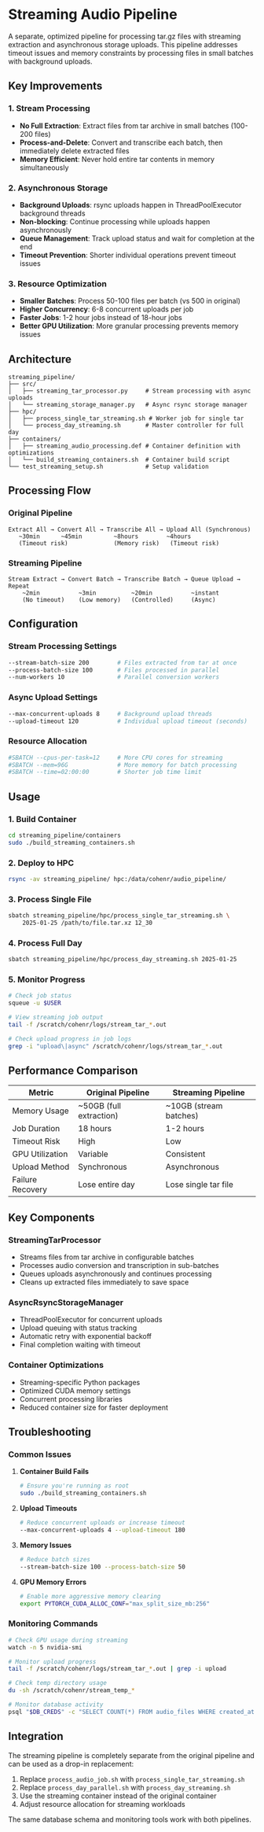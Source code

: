 # Streaming Audio Pipeline

A separate, optimized pipeline for processing tar.gz files with streaming extraction and asynchronous storage uploads. This pipeline addresses timeout issues and memory constraints by processing files in small batches with background uploads.

## Key Improvements

### 1. Stream Processing
- **No Full Extraction**: Extract files from tar archive in small batches (100-200 files)
- **Process-and-Delete**: Convert and transcribe each batch, then immediately delete extracted files
- **Memory Efficient**: Never hold entire tar contents in memory simultaneously

### 2. Asynchronous Storage
- **Background Uploads**: rsync uploads happen in ThreadPoolExecutor background threads
- **Non-blocking**: Continue processing while uploads happen asynchronously  
- **Queue Management**: Track upload status and wait for completion at the end
- **Timeout Prevention**: Shorter individual operations prevent timeout issues

### 3. Resource Optimization
- **Smaller Batches**: Process 50-100 files per batch (vs 500 in original)
- **Higher Concurrency**: 6-8 concurrent uploads per job
- **Faster Jobs**: 1-2 hour jobs instead of 18-hour jobs
- **Better GPU Utilization**: More granular processing prevents memory issues

## Architecture

```
streaming_pipeline/
├── src/
│   ├── streaming_tar_processor.py     # Stream processing with async uploads
│   └── streaming_storage_manager.py   # Async rsync storage manager
├── hpc/
│   ├── process_single_tar_streaming.sh # Worker job for single tar
│   └── process_day_streaming.sh       # Master controller for full day
├── containers/
│   ├── streaming_audio_processing.def # Container definition with optimizations
│   └── build_streaming_containers.sh  # Container build script
└── test_streaming_setup.sh            # Setup validation

```

## Processing Flow

### Original Pipeline
```
Extract All → Convert All → Transcribe All → Upload All (Synchronous)
   ~30min      ~45min         ~8hours        ~4hours
   (Timeout risk)             (Memory risk)   (Timeout risk)
```

### Streaming Pipeline  
```
Stream Extract → Convert Batch → Transcribe Batch → Queue Upload → Repeat
    ~2min           ~3min          ~20min           ~instant    
    (No timeout)    (Low memory)   (Controlled)     (Async)
```

## Configuration

### Stream Processing Settings
```bash
--stream-batch-size 200        # Files extracted from tar at once
--process-batch-size 100       # Files processed in parallel 
--num-workers 10               # Parallel conversion workers
```

### Async Upload Settings
```bash
--max-concurrent-uploads 8     # Background upload threads
--upload-timeout 120           # Individual upload timeout (seconds)
```

### Resource Allocation
```bash
#SBATCH --cpus-per-task=12     # More CPU cores for streaming
#SBATCH --mem=96G              # More memory for batch processing  
#SBATCH --time=02:00:00        # Shorter job time limit
```

## Usage

### 1. Build Container
```bash
cd streaming_pipeline/containers
sudo ./build_streaming_containers.sh
```

### 2. Deploy to HPC
```bash
rsync -av streaming_pipeline/ hpc:/data/cohenr/audio_pipeline/
```

### 3. Process Single File
```bash
sbatch streaming_pipeline/hpc/process_single_tar_streaming.sh \
    2025-01-25 /path/to/file.tar.xz 12_30
```

### 4. Process Full Day
```bash
sbatch streaming_pipeline/hpc/process_day_streaming.sh 2025-01-25
```

### 5. Monitor Progress
```bash
# Check job status
squeue -u $USER

# View streaming job output
tail -f /scratch/cohenr/logs/stream_tar_*.out

# Check upload progress in job logs
grep -i "upload\|async" /scratch/cohenr/logs/stream_tar_*.out
```

## Performance Comparison

| Metric | Original Pipeline | Streaming Pipeline |
|--------|-------------------|-------------------|
| Memory Usage | ~50GB (full extraction) | ~10GB (stream batches) |
| Job Duration | 18 hours | 1-2 hours |
| Timeout Risk | High | Low |
| GPU Utilization | Variable | Consistent |
| Upload Method | Synchronous | Asynchronous |
| Failure Recovery | Lose entire day | Lose single tar file |

## Key Components

### StreamingTarProcessor
- Streams files from tar archive in configurable batches
- Processes audio conversion and transcription in sub-batches
- Queues uploads asynchronously and continues processing
- Cleans up extracted files immediately to save space

### AsyncRsyncStorageManager
- ThreadPoolExecutor for concurrent uploads
- Upload queuing with status tracking
- Automatic retry with exponential backoff
- Final completion waiting with timeout

### Container Optimizations
- Streaming-specific Python packages
- Optimized CUDA memory settings
- Concurrent processing libraries
- Reduced container size for faster deployment

## Troubleshooting

### Common Issues

1. **Container Build Fails**
   ```bash
   # Ensure you're running as root
   sudo ./build_streaming_containers.sh
   ```

2. **Upload Timeouts**
   ```bash
   # Reduce concurrent uploads or increase timeout
   --max-concurrent-uploads 4 --upload-timeout 180
   ```

3. **Memory Issues**
   ```bash
   # Reduce batch sizes
   --stream-batch-size 100 --process-batch-size 50
   ```

4. **GPU Memory Errors**
   ```bash
   # Enable more aggressive memory clearing
   export PYTORCH_CUDA_ALLOC_CONF="max_split_size_mb:256"
   ```

### Monitoring Commands

```bash
# Check GPU usage during streaming
watch -n 5 nvidia-smi

# Monitor upload progress
tail -f /scratch/cohenr/logs/stream_tar_*.out | grep -i upload

# Check temp directory usage
du -sh /scratch/cohenr/stream_temp_*

# Monitor database activity
psql "$DB_CREDS" -c "SELECT COUNT(*) FROM audio_files WHERE created_at > NOW() - INTERVAL '1 hour'"
```

## Integration

The streaming pipeline is completely separate from the original pipeline and can be used as a drop-in replacement:

1. Replace `process_audio_job.sh` with `process_single_tar_streaming.sh`
2. Replace `process_day_parallel.sh` with `process_day_streaming.sh`  
3. Use the streaming container instead of the original container
4. Adjust resource allocation for streaming workloads

The same database schema and monitoring tools work with both pipelines.